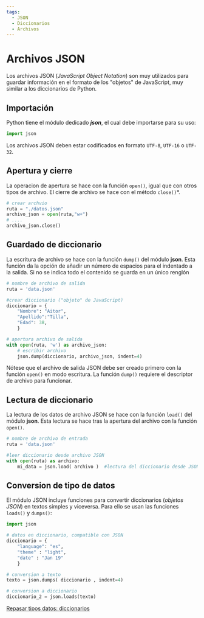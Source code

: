 ```yaml
---
tags:
  - JSON
  - Diccionarios
  - Archivos
---
```



# Archivos JSON

Los archivos JSON (*JavaScript Object Notation*) son muy utilizados para guardar información en el formato de  los "objetos" de JavaScript, muy similar a los diccionarios de Python.

## Importación

Python tiene el módulo dedicado ***json***, el cual debe importarse para su uso:
```python title="Importación de módulo JSON" 
import json
```
Los archivos JSON deben estar codificados en formato `UTF-8`, `UTF-16` o `UTF-32`.


## Apertura y cierre
La operacion de apertura se hace con la función `open()`, igual que con otros tipos de archivo. El cierre de archivo se hace con el método `close()`*.
 
```python title="Apertura y cierre de JSON" hl_lines="3 5"
# crear archvio
ruta = "./datos.json"
archivo_json = open(ruta,"w+") 
# ....
archivo_json.close()  
```

## Guardado de diccionario

La escritura de archivo se hace con la función `dump()` del módulo **json**. Esta función da la opción de añadir un número de espacios para el indentado a la salida. Si no se indica todo el contenido se guarda en un único renglón

```py title="Guardado de diccionarios" hl_lines="14"
# nombre de archivo de salida
ruta = 'data.json'

#crear diccionario ("objeto" de JavaScript)
diccionario = {
    "Nombre": "Aitor",
    "Apellido":"Tilla",
    "Edad": 38,
    }

# apertura archivo de salida
with open(ruta, 'w') as archivo_json:
    # escribir archivo
    json.dump(diccionario, archivo_json, indent=4)
```

Nótese que el archivo de salida JSON debe ser creado primero con la función `open()` en modo escritura. La función `dump()` requiere el descriptor de archivo para funcionar.

## Lectura de diccionario

La lectura de los datos de archivo JSON se hace con la función `load()` del módulo **json**.
Esta lectura se hace tras la apertura del archivo con la función `open()`.


```py title="Lectura de diccionarios" hl_lines="6"
# nombre de archivo de entrada
ruta = 'data.json'

#leer diccionario desde archivo JSON
with open(ruta) as archivo:
    mi_data = json.load( archivo )  #lectura del diccionario desde JSON
```


## Conversion de tipo de datos

El módulo JSON incluye funciones para convertir diccionarios (*objetos JSON*) en textos simples y viceversa. Para ello se usan las funciones `loads()` y `dumps()`: 

```py title="Conversión de diccionarios" hl_lines="11 14"
import json

# datos en diccionario, compatible con JSON 
diccionario = { 
    "language": "es",
    "theme" : "light",
    "date" : "Jan 19"
    }

# conversion a texto
texto = json.dumps( diccionario , indent=4)

# conversion a diccionario
diccionario_2 = json.loads(texto)
```

[Repasar tipos datos: diccionarios](../datos/diccionarios.md)




